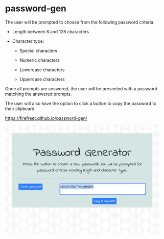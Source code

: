 # password-gen

The user will be prompted to choose from the following password criteria:

* Length between 8 and 128 characters

* Character type:

  * Special characters

  * Numeric characters

  * Lowercase characters

  * Uppercase characters

Once all prompts are answered, the user will be presented with a password matching the answered prompts. 

The user will also have the option to click a button to copy the password to their clipboard.

https://firefreet.github.io/password-gen/

![screenshot](screenshot.png)
